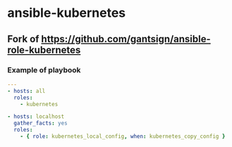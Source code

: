 # ansible-kubernetes
## Fork of https://github.com/gantsign/ansible-role-kubernetes

### Example of playbook

```yaml
---
- hosts: all
  roles:
    - kubernetes

- hosts: localhost
  gather_facts: yes
  roles:
    - { role: kubernetes_local_config, when: kubernetes_copy_config }
```